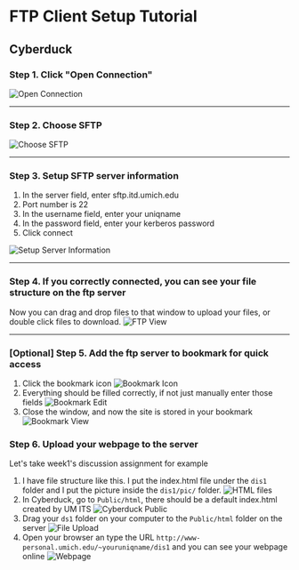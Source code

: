 # FTP Client Setup Tutorial

## Cyberduck
### Step 1. Click "Open Connection"
![Open Connection](./pics/open_connection.png)

---

### Step 2. Choose SFTP
![Choose SFTP](./pics/choose_sftp.png)

---

### Step 3. Setup SFTP server information
1. In the server field, enter sftp.itd.umich.edu
2. Port number is 22
3. In the username field, enter your uniqname
4. In the password field, enter your kerberos password
5. Click connect

![Setup Server Information](./pics/setup_server_connection.png)

---

### Step 4. If you correctly connected, you can see your file structure on the ftp server
Now you can drag and drop files to that window to upload your files, or double click files to download.
![FTP View](./pics/ftpview.png)

---

### [Optional] Step 5. Add the ftp server to bookmark for quick access
1. Click the bookmark icon
![Bookmark Icon](./pics/bookmarkicon.png)
2. Everything should be filled correctly, if not just manually enter those fields
![Bookmark Edit](./pics/bookmark_edit.png)
3. Close the window, and now the site is stored in your bookmark
![Bookmark View](./pics/bookmark_ready.png)

### Step 6. Upload your webpage to the server
Let's take week1's discussion assignment for example
1. I have file structure like this. I put the index.html file under the `dis1` folder and I put the picture inside the `dis1/pic/` folder.
![HTML files](./pics/html_files.png)
2. In Cyberduck, go to `Public/html`, there should be a default index.html created by UM ITS
![Cyberduck Public](./pics/cyberduck_html.png)
3. Drag your `ds1` folder on your computer to the `Public/html` folder on the server
![File Upload](./pics/file_upload.png)
4. Open your browser an type the URL `http://www-personal.umich.edu/~youruniqname/dis1` and you can see your webpage online
![Webpage](./pics/webpage.png)
